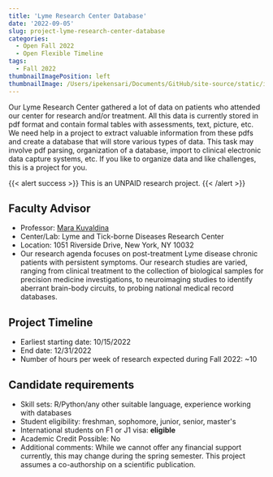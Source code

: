 ```yaml
---
title: 'Lyme Research Center Database'
date: '2022-09-05'
slug: project-lyme-research-center-database
categories:
  - Open Fall 2022 
  - Open Flexible Timeline
tags:
  - Fall 2022
thumbnailImagePosition: left
thumbnailImage: /Users/ipekensari/Documents/GitHub/site-source/static/img/construction.png
---
```



<!--more-->

Our Lyme Research Center gathered a lot of data on patients who attended our center for research and/or treatment. All this data is currently stored in pdf format and contain formal tables with assessments, text, picture, etc.  We need help in a project to extract valuable information from these pdfs and create a database that will store various types of data.  This task may involve pdf parsing, organization of a database, import to clinical electronic data capture systems, etc. If you like to organize data and like challenges, this is a project for you. 

{{< alert success >}}
This is an UNPAID research project.
{{< /alert >}}

## Faculty Advisor
+ Professor: [Mara Kuvaldina](https://www.columbia-lyme.org/)
+ Center/Lab: Lyme and Tick-borne Diseases Research Center
+ Location: 1051 Riverside Drive, New York, NY 10032
+ Our research agenda focuses on post-treatment Lyme disease chronic patients with persistent symptoms. Our research studies are varied, ranging from clinical treatment to the collection of biological samples for precision medicine investigations, to neuroimaging studies to identify aberrant brain-body circuits, to probing national medical record databases.

## Project Timeline
+ Earliest starting date: 10/15/2022
+ End date: 12/31/2022
+ Number of hours per week of research expected during Fall 2022: ~10

## Candidate requirements
+ Skill sets: R/Python/any other suitable language, experience working with databases
+ Student eligibility: freshman, sophomore, junior, senior, master's
+ International students on F1 or J1 visa: **eligible**
+ Academic Credit Possible: No
+ Additional comments: While we cannot offer any financial support currently, this may change during the spring semester. This project assumes a co-authorship on a scientific publication.

